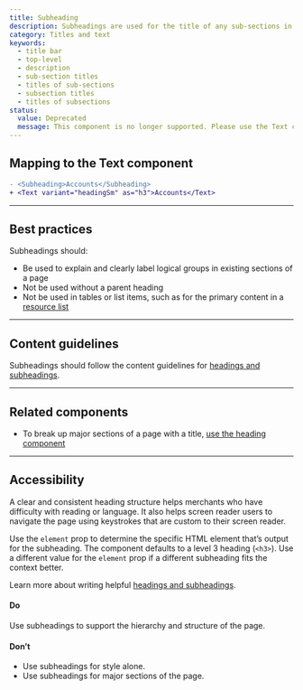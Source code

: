 ```yaml
---
title: Subheading
description: Subheadings are used for the title of any sub-sections in top-level page sections.
category: Titles and text
keywords:
  - title bar
  - top-level
  - description
  - sub-section titles
  - titles of sub-sections
  - subsection titles
  - titles of subsections
status:
  value: Deprecated
  message: This component is no longer supported. Please use the Text component instead.
---
```


## Mapping to the Text component

```diff
- <Subheading>Accounts</Subheading>
+ <Text variant="headingSm" as="h3">Accounts</Text>
```

---

## Best practices

Subheadings should:

- Be used to explain and clearly label logical groups in existing sections of a page
- Not be used without a parent heading
- Not be used in tables or list items, such as for the primary content in a [resource list](https://polaris.shopify.com/components/resource-list)

---

## Content guidelines

Subheadings should follow the content guidelines for [headings and subheadings](https://polaris.shopify.com/content/actionable-language#headings-and-subheadings).

---

## Related components

- To break up major sections of a page with a title, [use the heading component](https://polaris.shopify.com/components/heading)

---

## Accessibility

A clear and consistent heading structure helps merchants who have difficulty with reading or language. It also helps screen reader users to navigate the page using keystrokes that are custom to their screen reader.

Use the `element` prop to determine the specific HTML element that’s output for the subheading. The component defaults to a level 3 heading (`<h3>`). Use a different value for the `element` prop if a different subheading fits the context better.

Learn more about writing helpful [headings and subheadings](https://polaris.shopify.com/content/actionable-language#headings-and-subheadings).

<!-- dodont -->

#### Do

Use subheadings to support the hierarchy and structure of the page.

#### Don’t

- Use subheadings for style alone.
- Use subheadings for major sections of the page.

<!-- end -->
